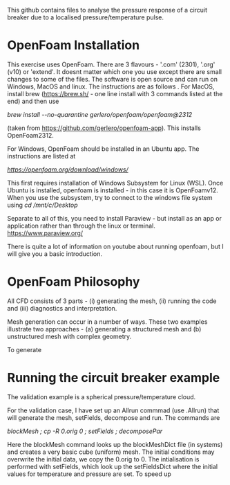 This github contains files to analyse the pressure response of a circuit breaker due to a localised pressure/temperature pulse.


# OpenFoam Installation

This exercise uses OpenFoam. There are 3 flavours - '.com' (2301), '.org' (v10) or 'extend'. It doesnt matter which one you use except
there are small changes to some of the files. The software is open source and can run on Windows, MacOS and linux. The instructions are as follows
.
For MacOS, install brew (https://brew.sh/ - one line install with 3 commands listed at the end) and then use 

_brew install --no-quarantine gerlero/openfoam/openfoam@2312_

(taken from https://github.com/gerlero/openfoam-app). This installs OpenFoam2312.

For Windows, OpenFoam should be installed in an Ubuntu app. The instructions are listed at

_https://openfoam.org/download/windows/_

This first requires installation of Windows Subsystem for Linux (WSL).  Once Ubuntu is installed, openfoam is installed - in this case it is OpenFoamv12. When you use the subsystem, try to connect to the windows file system using _cd /mnt/c/Desktop_

Separate to all of this, you need to install Paraview - but install as an app or application rather than through the linux or terminal. https://www.paraview.org/

There is quite a lot of information on youtube about running openfoam, but I will give you a basic introduction.

# OpenFoam Philosophy

All CFD consists of 3 parts - (i) generating the mesh, (ii) running the code and (iii) diagnostics and interpretation.

Mesh generation can occur in a number of ways. These two examples illustrate two approaches - (a) generating a structured mesh and (b) unstructured mesh with complex geometry.

To generate


# Running the circuit breaker example

The validation example is a spherical pressure/temperature cloud.

For the validation case, I have set up an Allrun commmad (use .Allrun) that will generate the mesh, setFields, decompose and run. The commands are 

_blockMesh ; cp -R 0.orig 0 ; setFields ;  decomposePar_

Here the blockMesh command looks up the blockMeshDict file (in systems) and creates a very basic cube (uniform) mesh. The initial conditions may overwrite the initial data, we copy the 0.orig to 0.
The intialisation is performed with setFields, which look up the setFieldsDict where the initial values for temperature and pressure are set. To speed up 



